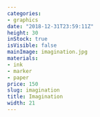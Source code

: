 ```yaml
---
categories:
- graphics
date: "2018-12-31T23:59:11Z"
height: 30
inStock: true
isVisible: false
mainImage: imagination.jpg
materials:
- ink
- marker
- paper
price: 150
slug: imagination
title: Imagination
width: 21
---
```


